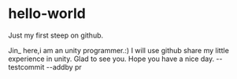 # hello-world
Just my first steep on github.

Jin_ here,i am an unity programmer.:)
I will use github share my little experience in unity.
Glad to see you. Hope you have a nice day.
--testcommit
--addby pr
